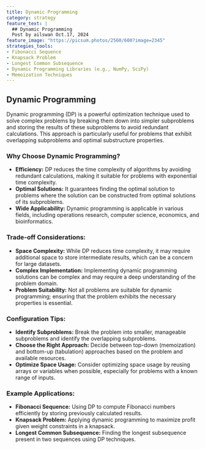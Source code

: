 ```yaml
---
title: Dynamic Programming
category: strategy
feature_text: |
  ## Dynamic Programming
  Post by ailswan Oct.17, 2024
feature_image: "https://picsum.photos/2560/600?image=2345"
strategies_tools:
- Fibonacci Sequence
- Knapsack Problem
- Longest Common Subsequence
- Dynamic Programming Libraries (e.g., NumPy, SciPy)
- Memoization Techniques
---
```

## Dynamic Programming
Dynamic programming (DP) is a powerful optimization technique used to solve complex problems by breaking them down into simpler subproblems and storing the results of these subproblems to avoid redundant calculations. This approach is particularly useful for problems that exhibit overlapping subproblems and optimal substructure properties.

### Why Choose Dynamic Programming?
- **Efficiency:** DP reduces the time complexity of algorithms by avoiding redundant calculations, making it suitable for problems with exponential time complexity.
- **Optimal Solutions:** It guarantees finding the optimal solution to problems where the solution can be constructed from optimal solutions of its subproblems.
- **Wide Applicability:** Dynamic programming is applicable in various fields, including operations research, computer science, economics, and bioinformatics.

### Trade-off Considerations:
- **Space Complexity:** While DP reduces time complexity, it may require additional space to store intermediate results, which can be a concern for large datasets.
- **Complex Implementation:** Implementing dynamic programming solutions can be complex and may require a deep understanding of the problem domain.
- **Problem Suitability:** Not all problems are suitable for dynamic programming; ensuring that the problem exhibits the necessary properties is essential.

### Configuration Tips:
- **Identify Subproblems:** Break the problem into smaller, manageable subproblems and identify the overlapping subproblems.
- **Choose the Right Approach:** Decide between top-down (memoization) and bottom-up (tabulation) approaches based on the problem and available resources.
- **Optimize Space Usage:** Consider optimizing space usage by reusing arrays or variables when possible, especially for problems with a known range of inputs.

### Example Applications:
- **Fibonacci Sequence:** Using DP to compute Fibonacci numbers efficiently by storing previously calculated results.
- **Knapsack Problem:** Applying dynamic programming to maximize profit given weight constraints in a knapsack.
- **Longest Common Subsequence:** Finding the longest subsequence present in two sequences using DP techniques.

